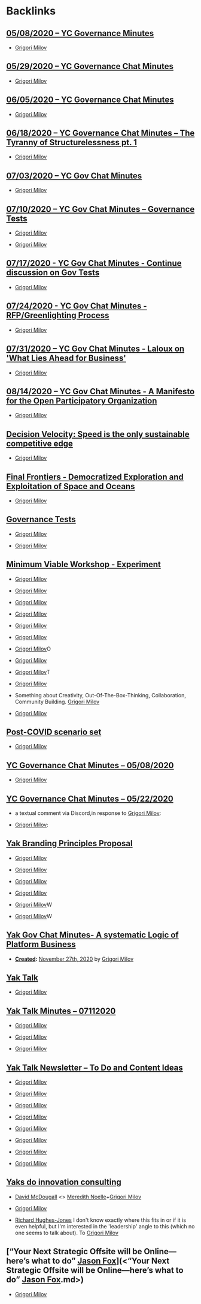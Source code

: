 
# Backlinks
## [05/08/2020 – YC Governance Minutes](<05/08/2020 – YC Governance Minutes.md>)
- [Grigori Milov](<Grigori Milov.md>)

## [05/29/2020 – YC Governance Chat Minutes](<05/29/2020 – YC Governance Chat Minutes.md>)
- [Grigori Milov](<Grigori Milov.md>)

## [06/05/2020 – YC Governance Chat Minutes](<06/05/2020 – YC Governance Chat Minutes.md>)
- [Grigori Milov](<Grigori Milov.md>)

## [06/18/2020 – YC Governance Chat Minutes – The Tyranny of Structurelessness pt. 1](<06/18/2020 – YC Governance Chat Minutes – The Tyranny of Structurelessness pt. 1.md>)
- [Grigori Milov](<Grigori Milov.md>)

## [07/03/2020 – YC Gov Chat Minutes](<07/03/2020 – YC Gov Chat Minutes.md>)
- [Grigori Milov](<Grigori Milov.md>)

## [07/10/2020 – YC Gov Chat Minutes – Governance Tests](<07/10/2020 – YC Gov Chat Minutes – Governance Tests.md>)
- [Grigori Milov](<Grigori Milov.md>)

- [Grigori Milov](<Grigori Milov.md>)

## [07/17/2020 - YC Gov Chat Minutes - Continue discussion on Gov Tests ](<07/17/2020 - YC Gov Chat Minutes - Continue discussion on Gov Tests .md>)
- [Grigori Milov](<Grigori Milov.md>)

## [07/24/2020 - YC Gov Chat Minutes - RFP/Greenlighting Process](<07/24/2020 - YC Gov Chat Minutes - RFP/Greenlighting Process.md>)
- [Grigori Milov](<Grigori Milov.md>)

## [07/31/2020 – YC Gov Chat Minutes - Laloux on 'What Lies Ahead for Business'](<07/31/2020 – YC Gov Chat Minutes - Laloux on 'What Lies Ahead for Business'.md>)
- [Grigori Milov](<Grigori Milov.md>)

## [08/14/2020 – YC Gov Chat Minutes - A Manifesto for the Open Participatory Organization](<08/14/2020 – YC Gov Chat Minutes - A Manifesto for the Open Participatory Organization.md>)
- [Grigori Milov](<Grigori Milov.md>)

## [Decision Velocity: Speed is the only sustainable competitive edge](<Decision Velocity: Speed is the only sustainable competitive edge.md>)
- [Grigori Milov](<Grigori Milov.md>)

## [Final Frontiers - Democratized Exploration and Exploitation of Space and Oceans](<Final Frontiers - Democratized Exploration and Exploitation of Space and Oceans.md>)
- [Grigori Milov](<Grigori Milov.md>)

## [Governance Tests](<Governance Tests.md>)
- [Grigori Milov](<Grigori Milov.md>)

- [Grigori Milov](<Grigori Milov.md>)

## [Minimum Viable Workshop  - Experiment](<Minimum Viable Workshop  - Experiment.md>)
- [Grigori Milov](<Grigori Milov.md>)

- [Grigori Milov](<Grigori Milov.md>)

- [Grigori Milov](<Grigori Milov.md>)

- [Grigori Milov](<Grigori Milov.md>)

- [Grigori Milov](<Grigori Milov.md>)

- [Grigori Milov](<Grigori Milov.md>)

- [Grigori Milov](<Grigori Milov.md>)O

- [Grigori Milov](<Grigori Milov.md>)

- [Grigori Milov](<Grigori Milov.md>)T

- [Grigori Milov](<Grigori Milov.md>)

- Something about Creativity, Out-Of-The-Box-Thinking, Collaboration, Community Building. [Grigori Milov](<Grigori Milov.md>)

- [Grigori Milov](<Grigori Milov.md>)

## [Post-COVID scenario set](<Post-COVID scenario set.md>)
- [Grigori Milov](<Grigori Milov.md>)

## [YC Governance Chat Minutes – 05/08/2020](<YC Governance Chat Minutes – 05/08/2020.md>)
- [Grigori Milov](<Grigori Milov.md>)

## [YC Governance Chat Minutes – 05/22/2020](<YC Governance Chat Minutes – 05/22/2020.md>)
- a textual comment via Discord,in response to [Grigori Milov](<Grigori Milov.md>):

- [Grigori Milov](<Grigori Milov.md>):

## [Yak Branding Principles Proposal](<Yak Branding Principles Proposal.md>)
- [Grigori Milov](<Grigori Milov.md>)

- [Grigori Milov](<Grigori Milov.md>)

- [Grigori Milov](<Grigori Milov.md>)

- [Grigori Milov](<Grigori Milov.md>)

- [Grigori Milov](<Grigori Milov.md>)W

- [Grigori Milov](<Grigori Milov.md>)W

## [Yak Gov Chat Minutes- A systematic Logic of Platform Business](<Yak Gov Chat Minutes- A systematic Logic of Platform Business.md>)
- **[Created](<Created.md>):** [November 27th, 2020](<November 27th, 2020.md>) by [Grigori Milov](<Grigori Milov.md>)

## [Yak Talk](<Yak Talk.md>)
- [Grigori Milov](<Grigori Milov.md>)

## [Yak Talk Minutes – 07112020](<Yak Talk Minutes – 07112020.md>)
- [Grigori Milov](<Grigori Milov.md>)

- [Grigori Milov](<Grigori Milov.md>)

- [Grigori Milov](<Grigori Milov.md>)

## [Yak Talk Newsletter – To Do and Content Ideas](<Yak Talk Newsletter – To Do and Content Ideas.md>)
- [Grigori Milov](<Grigori Milov.md>)

- [Grigori Milov](<Grigori Milov.md>)

- [Grigori Milov](<Grigori Milov.md>)

- [Grigori Milov](<Grigori Milov.md>)

- [Grigori Milov](<Grigori Milov.md>)

- [Grigori Milov](<Grigori Milov.md>)

- [Grigori Milov](<Grigori Milov.md>)

- [Grigori Milov](<Grigori Milov.md>)

## [Yaks do innovation consulting](<Yaks do innovation consulting.md>)
- [David McDougall](<David McDougall.md>) <> [Meredith Noelle](<Meredith Noelle.md>)+[Grigori Milov](<Grigori Milov.md>)

- [Grigori Milov](<Grigori Milov.md>)

- [Richard Hughes-Jones](<Richard Hughes-Jones.md>) I don't know exactly where this fits in or if it is even helpful, but I'm interested in the 'leadership' angle to this (which no one seems to talk about). To [Grigori Milov](<Grigori Milov.md>)

## [“Your Next Strategic Offsite will be Online—here’s what to do” [Jason Fox](<Jason Fox.md>)](<“Your Next Strategic Offsite will be Online—here’s what to do” [Jason Fox](<Jason Fox.md>).md>)
- [Grigori Milov](<Grigori Milov.md>)

